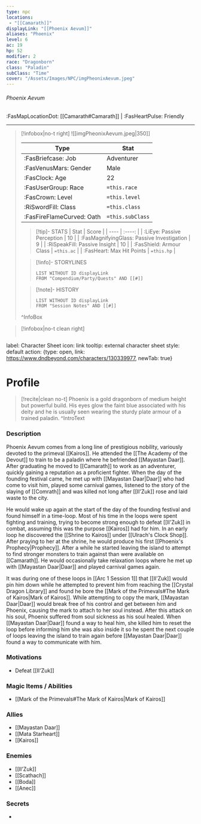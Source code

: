 ```yaml
---
type: npc
locations:
 - "[[Camarath]]"
displayLink: "[[Phoenix Aevum]]"
aliases: "Phoenix"
level: 6
ac: 19
hp: 52
modifier: 2
race: "Dragonborn"
class: "Paladin"
subClass: "Time"
cover: "/Assets/Images/NPC/imgPheonixAevum.jpeg"
---
```

###### Phoenix Aevum
<span class="sub2">:FasMapLocationDot: [[Camarath#Camarath]] | :FasHeartPulse: Friendly </span>
___

> [!infobox|no-t right]
> ![[imgPheonixAevum.jpeg|350]]
>
> | Type | Stat |
> | ---- | ---- |
> | :FasBriefcase: Job | Adventurer |
> | :FasVenusMars: Gender | Male |
> | :FasClock: Age | 22 |
> |  :FasUserGroup: Race |  `=this.race`|
> | :FasCrown: Level   | `=this.level` |
> | :RiSwordFill: Class |  `=this.class`|
> | :FasFireFlameCurved: Oath |  `=this.subClass`|
>
>> [!tip]- STATS
>> | Stat | Score |
>> | ---- | :----: |
>> | :LiEye: Passive Perception | 10 |
>> | :FasMagnifyingGlass: Passive Investigation | 9 |
>> | :RiSpeakFill: Passive Insight | 10 |
>> | :FasShield: Armour Class | `=this.ac` |
>> | :FasHeart: Max Hit Points | `=this.hp` |
>
>> [!info]- STORYLINES
>>```dataview
>>LIST WITHOUT ID displayLink
>>FROM "Compendium/Party/Quests" AND [[#]]
>
>>[!note]- HISTORY
>>```dataview
>>LIST WITHOUT ID displayLink
>>FROM "Session Notes" AND [[#]]
>
>^InfoBox

> [!infobox|no-t clean right]
>```meta-bind-button
label: Character Sheet
icon: link
tooltip: external character sheet
style: default
action: {type: open, link: https://www.dndbeyond.com/characters/130339977, newTab: true}


# Profile

> [!recite|clean no-t]
>	Phoenix is a gold dragonborn of medium height but powerful build. His eyes glow the faint blue associated with his deity and he is usually seen wearing the sturdy plate armour of a trained paladin. 
>^IntroText

### Description
Phoenix Aevum comes from a long line of prestigious nobility, variously devoted to the primeval [[Kairos]]. He attended the [[The Academy of the Devout]] to train to be a paladin where he befriended [[Mayastan Daar]]. After graduating he moved to [[Camarath]] to work as an adventurer, quickly gaining a reputation as a proficient fighter. When the day of the founding festival came, he met up with [[Mayastan Daar|Daar]] who had come to visit him, played some carnival games, listened to the story of the slaying of [[Comrath]] and was killed not long after [[Il'Zuk]] rose and laid waste to the city.

He would wake up again at the start of the day of the founding festival and found himself in a time-loop. Most of his time in the loops were spent fighting and training, trying to become strong enough to defeat [[Il'Zuk]] in combat, assuming this was the purpose [[Kairos]] had for him. In an early loop he discovered the [[Shrine to Kairos]] under [[Ulrach's Clock Shop]]. After praying to her at the shrine, he would produce his first [[Phoenix's Prophecy|Prophecy]]. After a while he started leaving the island to attempt to find stronger monsters to train against than were available on [[Camarath]]. He would occasionally take relaxation loops where he met up with [[Mayastan Daar|Daar]] and played carnival games again. 

It was during one of these loops in [[Arc 1 Session 1]] that [[Il'Zuk]] would pin him down while he attempted to prevent him from reaching the [[Crystal Dragon Library]] and found he bore the [[Mark of the Primevals#The Mark of Kairos|Mark of Kairos]]. While attempting to copy the mark, [[Mayastan Daar|Daar]] would break free of his control and get between him and Phoenix, causing the mark to attach to her soul instead. After this attack on his soul, Phoenix suffered from soul sickness as his soul healed. When [[Mayastan Daar|Daar]] found a way to heal him, she killed him to reset the loop before informing him she was also inside it so he spent the next couple of loops leaving the island to train again before [[Mayastan Daar|Daar]] found a way to communicate with him.

### Motivations
- Defeat [[Il'Zuk]]

### Magic Items / Abilities
- [[Mark of the Primevals#The Mark of Kairos|Mark of Kairos]]

### Allies
- [[Mayastan Daar]]
- [[Mata Starheart]]
- [[Kairos]]

### Enemies
- [[Il'Zuk]]
- [[Scathach]]
- [[Boda]]
- [[Anec]]

### Secrets
- 